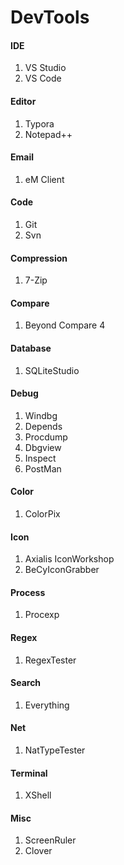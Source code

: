 # DevTools

#### IDE

1. VS Studio
2. VS Code

#### Editor

1. Typora
2. Notepad++

#### Email

1. eM Client

#### Code

1. Git
2. Svn

#### Compression

1. 7-Zip

#### Compare

1. Beyond Compare 4

#### Database

1. SQLiteStudio

#### Debug

1. Windbg
2. Depends
3. Procdump
4. Dbgview
5. Inspect
6. PostMan

#### Color

1. ColorPix

#### Icon

1. Axialis IconWorkshop
2. BeCyIconGrabber

#### Process

1. Procexp

#### Regex

1. RegexTester

#### Search

1. Everything

#### Net

1. NatTypeTester

#### Terminal

1. XShell

#### Misc

1. ScreenRuler
2. Clover

